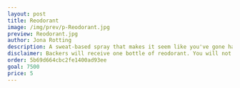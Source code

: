 ```yaml
---
layout: post
title: Reodorant
image: /img/prev/p-Reodorant.jpg
preview: Reodorant.jpg
author: Jona Rotting
description: A sweat-based spray that makes it seem like you've gone hard at the gym.
disclaimer: Backers will receive one bottle of reodorant. You will not be charged until this project is funded. Submitted by <a href="http://www.jonarotting.com/">Jona Rotting</a>.
order: 5b69d664cbc2fe1400ad93ee
goal: 7500
price: 5
---
```

